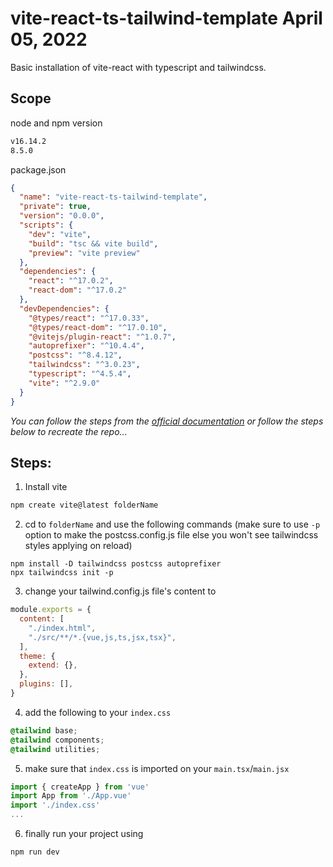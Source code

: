# vite-react-ts-tailwind-template April 05, 2022
Basic installation of vite-react with typescript and tailwindcss.

Scope
-
node and npm version
```sh
v16.14.2
8.5.0
```
package.json
```json
{
  "name": "vite-react-ts-tailwind-template",
  "private": true,
  "version": "0.0.0",
  "scripts": {
    "dev": "vite",
    "build": "tsc && vite build",
    "preview": "vite preview"
  },
  "dependencies": {
    "react": "^17.0.2",
    "react-dom": "^17.0.2"
  },
  "devDependencies": {
    "@types/react": "^17.0.33",
    "@types/react-dom": "^17.0.10",
    "@vitejs/plugin-react": "^1.0.7",
    "autoprefixer": "^10.4.4",
    "postcss": "^8.4.12",
    "tailwindcss": "^3.0.23",
    "typescript": "^4.5.4",
    "vite": "^2.9.0"
  }
}
```

*You can follow the steps from the [official documentation](https://tailwindcss.com/docs/guides/vite) or follow the steps below to recreate the repo...*

Steps:
-
1. Install vite
```sh
npm create vite@latest folderName
```
2. cd to `folderName` and use the following commands (make sure to use `-p` option to make the postcss.config.js file else you won't see tailwindcss styles applying on reload)
```
npm install -D tailwindcss postcss autoprefixer
npx tailwindcss init -p
```
3. change your tailwind.config.js file's content to
```js
module.exports = {
  content: [
    "./index.html",
    "./src/**/*.{vue,js,ts,jsx,tsx}",
  ],
  theme: {
    extend: {},
  },
  plugins: [],
}
```
4. add the following to your `index.css`
```css
@tailwind base;
@tailwind components;
@tailwind utilities;
```
5. make sure that `index.css` is imported on your `main.tsx`/`main.jsx`
```jsx
import { createApp } from 'vue'
import App from './App.vue'
import './index.css'
...
```
6. finally run your project using
```
npm run dev
```
